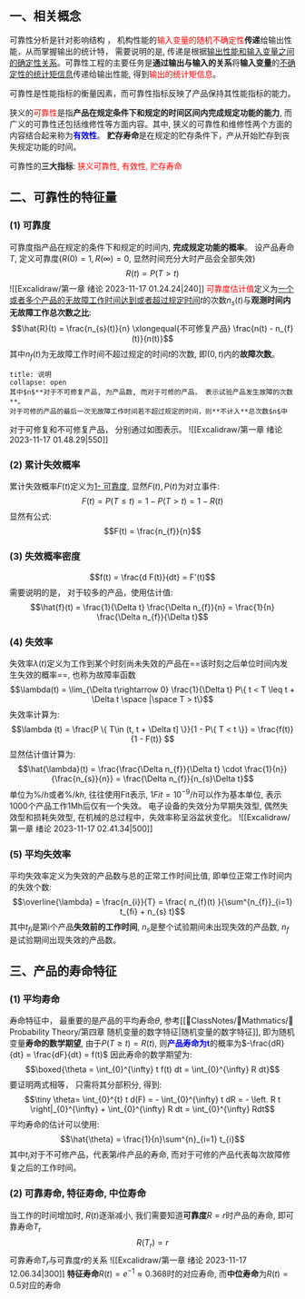 ## 一、相关概念
可靠性分析是针对影响结构 ， 机构性能的<mark style="background: transparent; color: red">输入变量的随机不确定性</mark>**传递**给输出性能，从而掌握输出的统计特， 需要说明的是, 传递是根据<u>输出性能和输入变量之间的确定性关系</u>。可靠性工程的主要任务是**通过输出与输入的关系**将**输入变量**的<u>不确定性的统计矩信息</u>传递给输出性能, 得到<mark style="background: transparent; color: red">输出的统计矩信息</mark>。

可靠性是性能指标的衡量因素，而可靠性指标反映了产品保持其性能指标的能力。

狭义的<mark style="background: transparent; color: red">可靠性</mark>是指**产品在规定条件下和规定的时间区间内完成规定功能的能力**, 而广义的可靠性还包括维修性等方面内容。其中, 狭义的可靠性和维修性两个方面的内容结合起来称为<b><mark style="background: transparent; color: blue">有效性</mark></b>。
**贮存寿命**是在规定的贮存条件下，产从开始贮存到丧失规定功能的时间。

可靠性的**三大指标**: <mark style="background: transparent; color: red">狭义可靠性, 有效性, 贮存寿命</mark> 

## 二、可靠性的特征量
### (1) 可靠度
可靠度指产品在规定的条件下和规定的时间内, **完成规定功能的概率**。
设产品寿命$T$, 定义可靠度($R(0) = 1, R(\infty) = 0$, 显然时间充分大时产品会全部失效)
$$R(t) = P (T > t)$$
![[Excalidraw/第一章 绪论 2023-11-17 01.24.24|240]]
<mark style="background: transparent; color: red">可靠度估计值</mark>定义为<u>一个或者多个产品的无故障工作时间达到或者超过规定时间</u>$t$的次数$n_s(t)$与**观测时间内无故障工作总次数之比**: 
$$\hat{R}(t) = \frac{n_{s}(t)}{n} \xlongequal{不可修复产品} \frac{n(t) - n_{f}(t)}{n(t)}$$
其中$n_f(t)$为无故障工作时间不超过规定的时间$t$的次数, 即$(0,t)$内的**故障次数**。
`````ad-caution 
title: 说明
collapse: open
其中$n$**对于不可修复产品, 为产品数, 而对于可修的产品， 表示试验产品发生故障的次数**。
对于可修的产品的最后一次无故障工作时间若不超过规定的时间，则**不计入**总次数$n$中
`````
对于可修复和不可修复产品， 分别通过如图表示。
![[Excalidraw/第一章 绪论 2023-11-17 01.48.29|550]]
### (2) 累计失效概率
累计失效概率$F(t)$定义为<u>1- 可靠度</u>, 显然$F(t), P(t)$为对立事件: 
$$F(t) = P(T \leq t) = 1 - P (T > t) = 1 - R(t)$$
显然有公式:
$$F(t) = \frac{n_{f}}{n}$$
### (3) 失效概率密度
$$f(t) = \frac{d F(t)}{dt} = F'(t)$$
需要说明的是， 对于较多的产品，使用估计值:
$$\hat{f}(t)  = \frac{1}{\Delta t} \frac{\Delta n_{f}}{n} = \frac{1}{n} \frac{\Delta n_{f}}{\Delta  t}$$
### (4) 失效率 
失效率$\lambda (t)$定义为工作到某个时刻尚未失效的产品在==该时刻之后单位时间内发生失效的概率==, 也称为故障率函数 
$$\lambda(t) = \lim_{\Delta t\rightarrow 0} \frac{1}{\Delta t} P\{ t < T \leq  t + \Delta t \space |\space  T > t\}$$
失效率计算为:  
$$\lambda (t) = \frac{P \{ T\in (t, t + \Delta t] \}}{1 - P\{ T < t \}} = \frac{f(t)}{1 - F(t)} $$
显然估计值计算为: 
$$\hat{\lambda}(t) = \frac{\frac{\Delta n_{f}}{\Delta t} \cdot  \frac{1}{n}}{\frac{n_{s}}{n}} = \frac{\Delta n_{f}}{n_{s}\Delta  t}$$
单位为$\%/h$或者$\%/kh$, 往往使用Fit表示, $1Fit = 10^{-9}/h$可以作为基本单位, 表示1000个产品工作1Mh后仅有一个失效。
电子设备的失效分为早期失效型, 偶然失效型和损耗失效型, 在机械的总过程中，失效率称呈浴盆状变化。
![[Excalidraw/第一章 绪论 2023-11-17 02.41.34|500]]

### (5) 平均失效率
平均失效率定义为失效的产品数与总的正常工作时间比值, 即单位正常工作时间内的失效个数: 
$$\overline{\lambda} = \frac{n_{i}}{T} = \frac{ n_{f}(t) }{\sum^{n_{f}}_{i=1}  t_{fi}  + n_{s} t}$$
其中$t_{fi}$是第i个产品**失效前的工作时间**, $n_s$是整个试验期间未出现失效的产品数, $n_f$是试验期间出现失效的产品数。

## 三、产品的寿命特征
### (1) 平均寿命
寿命特征中， 最重要的是产品的平均寿命$\theta$, 参考[[📘ClassNotes/📐Mathmatics/🎣Probability Theory/第四章 随机变量的数字特征|随机变量的数字特征]], 即为随机变量**寿命的数学期望**, 由于$P(T\geq t) = R(t)$, 则<b><mark style="background: transparent; color: blue">产品寿命为t</mark></b>的概率为$-\frac{dR}{dt} = \frac{dF}{dt} = f(t)$
因此寿命的数学期望为:
$$\boxed{\theta = \int_{0}^{\infty} t f(t) dt = \int_{0}^{\infty} R dt}$$
要证明两式相等， 只需将其分部积分, 得到:
$$\tiny \theta= \int_{0}^{t} t d(F) = - \int_{0}^{\infty} t dR = - \left. R t \right|_{0}^{\infty}  + \int_{0}^{\infty} R dt = \int_{0}^{\infty} Rdt$$
平均寿命的估计可以使用: 
$$\hat{\theta} = \frac{1}{n}\sum^{n}_{i=1} t_{i}$$
其中$t_{i}$对于不可修产品，代表第$i$件产品的寿命, 而对于可修的产品代表每次故障修复之后的工作时间。
### (2) 可靠寿命, 特征寿命, 中位寿命 
当工作的时间增加时, $R(t)$逐渐减小, 我们需要知道**可靠度**$R = r$时产品的寿命, 即可靠寿命$T_r$
$$R(T_{r})  =r$$
可靠寿命$T_{r}$与可靠度$r$的关系
![[Excalidraw/第一章 绪论 2023-11-17 12.06.34|300]]
**特征寿命**$R(t) = e^{-1} \approx 0.368$时的对应寿命, 而**中位寿命**为$R(t) =0.5$对应的寿命
